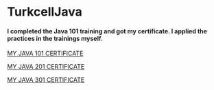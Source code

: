 # TurkcellJava

#### I completed the Java 101 training and got my certificate. I applied the practices in the trainings myself.

[MY JAVA 101 CERTIFICATE](https://gelecegiyazanlar.turkcell.com.tr/kisi/belge/erturultekin/Java/101)

[MY JAVA 201 CERTIFICATE](https://gelecegiyazanlar.turkcell.com.tr/kisi/belge/erturultekin/Java/201)

[MY JAVA 301 CERTIFICATE](https://gelecegiyazanlar.turkcell.com.tr/kisi/belge/erturultekin/Java/301)
